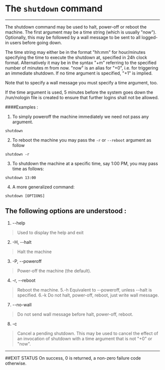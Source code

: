 # The  `shutdown` command
---
The shutdown command may be used to halt, power-off or reboot the machine.
 The first argument may be a time string (which is usually "now"). Optionally, this may be followed by a wall message to be sent to all     logged-in users before going down.


The time string may either be in the format "hh:mm" for hour/minutes specifying the time to execute the shutdown at, specified in 24h
       clock format. Alternatively it may be in the syntax "+m" referring to the specified number of minutes m from now.  "now" is an alias
       for "+0", i.e. for triggering an immediate shutdown. If no time argument is specified, "+1" is implied.


Note that to specify a wall message you must specify a time argument, too.

If the time argument is used, 5 minutes before the system goes down the /run/nologin file is created to ensure that further logins
       shall not be allowed.

####Examples :
1.   To simply poweroff the machine immediately we need not pass any argument.

```
shutdown 
```

2.  To reboot the machine you may pass the `-r` or `--reboot` argument as follow

```
shutdown -r
```

3.  To shutdown the machine at a specific time, say 1:00 PM, you may pass time as follows: 

```
shutdown 13:00
```

4. A more generalized command: 

```
shutdown [OPTIONS]
```
The following options are understood : 
---
1.   --help 
 > Used to display the help and exit
2.   -H, --halt
 > Halt the machine
3.    -P, --poweroff
> Power-off the machine (the default).
4. -r, --reboot
 > Reboot the machine.
5.-h
> Equivalent to --poweroff, unless --halt is specified.
6.-k
> Do not halt, power-off, reboot, just write wall message.
7. --no-wall
>Do not send wall message before halt, power-off, reboot.
8. -c
 >Cancel a pending shutdown. This may be used to cancel the effect of an invocation of shutdown with a time argument that is not "+0" or "now".

---
##EXIT STATUS
On success, 0 is returned, a non-zero failure code otherwise.



